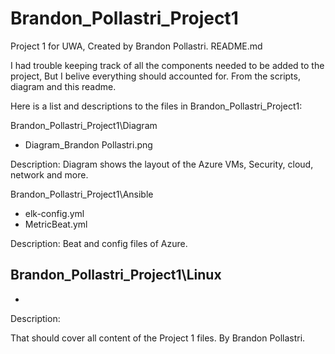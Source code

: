 # Brandon_Pollastri_Project1
Project 1 for UWA, Created by Brandon Pollastri.
README.md

I had trouble keeping track of all the components needed to be added to the project,
But I belive everything should accounted for. From the scripts, diagram and this readme.

Here is a list and descriptions to the files in Brandon_Pollastri_Project1:


Brandon_Pollastri_Project1\Diagram
- Diagram_Brandon Pollastri.png

Description: Diagram shows the layout of the Azure VMs, Security, cloud, network and more.


Brandon_Pollastri_Project1\Ansible
- elk-config.yml
- MetricBeat.yml

Description: Beat and config files of Azure.


Brandon_Pollastri_Project1\Linux
-
-

Description:



That should cover all content of the Project 1 files.
By Brandon Pollastri.

